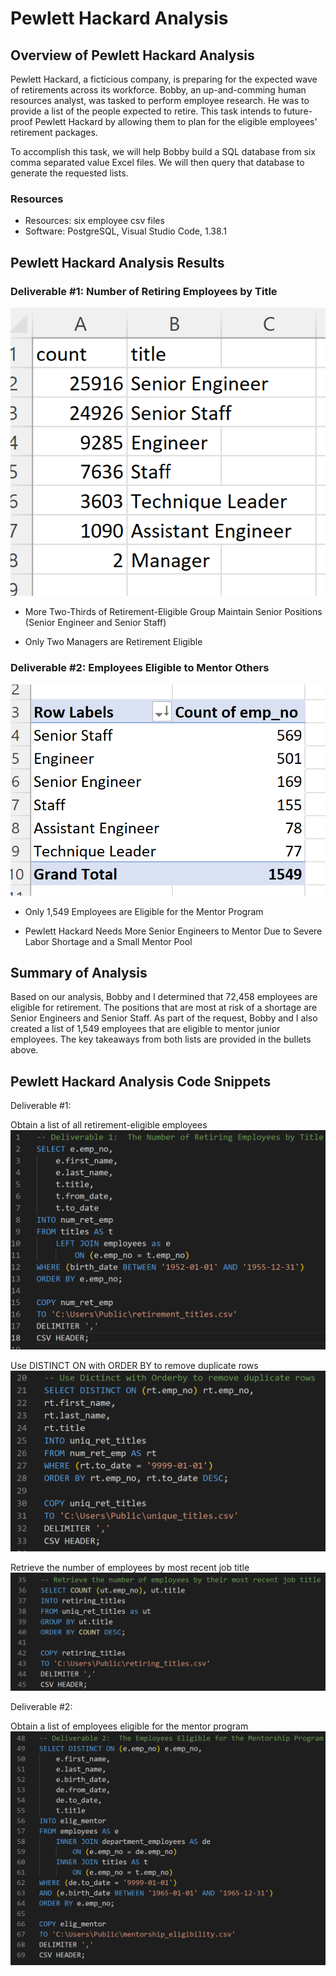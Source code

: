 # Pewlett Hackard Analysis

## Overview of Pewlett Hackard Analysis

Pewlett Hackard, a ficticious company, is preparing for the expected wave of retirements across its workforce.  Bobby, an up-and-comming human resources analyst, was tasked to perform employee research.  He was to provide a list of the people expected to retire.  This task intends to future-proof Pewlett Hackard by allowing them to plan for the eligible employees' retirement packages.  

To accomplish this task, we will help Bobby build a SQL database from six comma separated value Excel files.  We will then query that database to generate the requested lists.  
 
### Resources

* Resources:  six employee csv files
* Software:  PostgreSQL, Visual Studio Code, 1.38.1

## Pewlett Hackard Analysis Results

### Deliverable #1:  Number of Retiring Employees by Title

![unique_titles.png](Resources/unique_titles.png)

*  More Two-Thirds of Retirement-Eligible Group Maintain Senior Positions (Senior Engineer and Senior Staff)

* Only Two Managers are Retirement Eligible

### Deliverable #2:  Employees Eligible to Mentor Others

![mentors.png](Resources/mentors.png)

* Only 1,549 Employees are Eligible for the Mentor Program
    
* Pewlett Hackard Needs More Senior Engineers to Mentor Due to Severe Labor Shortage and a Small Mentor Pool
      
## Summary of Analysis

Based on our analysis, Bobby and I determined that 72,458 employees are eligible for retirement.  The positions that are most at risk of a shortage are Senior Engineers and Senior Staff.  As part of the request, Bobby and I also created a list of 1,549 employees that are eligible to mentor junior employees.  The key takeaways from both lists are provided in the bullets above.

## Pewlett Hackard Analysis Code Snippets

Deliverable #1:

Obtain a list of all retirement-eligible employees
![del1.png](Resources/del1.png)

Use DISTINCT ON with ORDER BY to remove duplicate rows
![del1.0.png](Resources/del1.0.png)

Retrieve the number of employees by most recent job title
![del1.1.png](Resources/del1.1.png)

Deliverable #2:

Obtain a list of employees eligible for the mentor program
![del2.png](Resources/del2.png)
